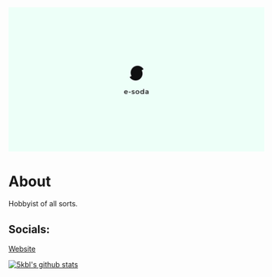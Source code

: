 [![](./Banner-Small.png)](https://esoda.ga)
# About
Hobbyist of all sorts.

## Socials:
[Website](https://esoda.ga) <br>



[![5kbl's github stats](https://github-readme-stats.vercel.app/api?username=5kbl&theme=graywhite&show_icons=true)](https://github.com/anuraghazra/github-readme-stats)
